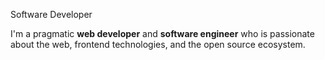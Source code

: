 Software Developer

I'm a pragmatic **web developer** and **software engineer** who is passionate about the web, frontend technologies, and the open source ecosystem.